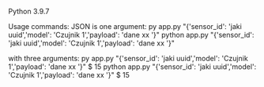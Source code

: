Python 3.9.7

Usage commands:
JSON is one argument:
py app.py "{'sensor_id': 'jaki uuid','model': 'Czujnik 1','payload': 'dane xx '}"
python app.py "{'sensor_id': 'jaki uuid','model': 'Czujnik 1','payload': 'dane xx '}"

with three arguments:
py app.py "{'sensor_id': 'jaki uuid','model': 'Czujnik 1','payload': 'dane xx '}" $ 15
python app.py "{'sensor_id': 'jaki uuid','model': 'Czujnik 1','payload': 'dane xx '}" $ 15
